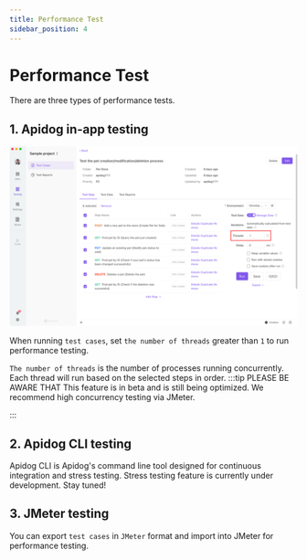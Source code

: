 ```yaml
---
title: Performance Test
sidebar_position: 4
---
```





# Performance Test

There are three types of performance tests. 


## 1. Apidog in-app testing

![adada](./images/WX20220830-164315@2x.png)

When running `test cases`, set `the number of threads` greater than `1` to run performance testing.

`The number of threads` is the number of processes running concurrently. Each thread will run based on the selected steps in order. 
:::tip PLEASE BE AWARE THAT
This feature is in beta and is still being optimized. We recommend high concurrency testing via JMeter.

:::
## 2. Apidog CLI testing

Apidog CLI is Apidog's command line tool designed for continuous integration and stress testing. Stress testing feature is currently under development. Stay tuned!


## 3. JMeter testing 

You can export `test cases` in `JMeter` format and import into JMeter for performance testing. 
